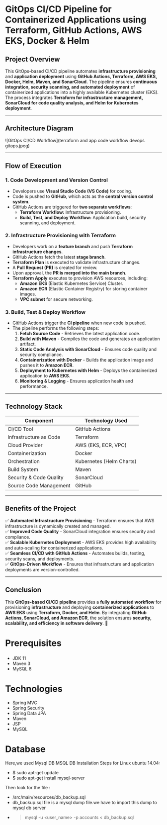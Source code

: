 # GitOps CI/CD Pipeline for Containerized Applications using Terraform, GitHub Actions, AWS EKS, Docker & Helm

## Project Overview
This GitOps-based CI/CD pipeline automates **infrastructure provisioning** and **application deployment** using **GitHub Actions, Terraform, AWS EKS, Docker, Helm, Maven, and SonarCloud**. The pipeline ensures **continuous integration, security scanning, and automated deployment** of containerized applications into a highly available Kubernetes cluster (EKS). The process integrates **Terraform for infrastructure management, SonarCloud for code quality analysis, and Helm for Kubernetes deployment**.

---

## **Architecture Diagram**
![GitOps CI/CD Workflow](terraform and app code workflow devops gitops.jpeg)

---

## **Flow of Execution**
### **1. Code Development and Version Control**
- Developers use **Visual Studio Code (VS Code)** for coding.
- Code is pushed to **GitHub**, which acts as the **central version control system**.
- GitHub Actions are triggered for **two separate workflows**:
  - **Terraform Workflow:** Infrastructure provisioning.
  - **Build, Test, and Deploy Workflow:** Application build, security scanning, and deployment.

### **2. Infrastructure Provisioning with Terraform**
- Developers work on a **feature branch** and push **Terraform infrastructure changes**.
- GitHub Actions fetch the latest **stage branch**.
- **Terraform Plan** is executed to validate infrastructure changes.
- A **Pull Request (PR)** is created for review.
- Upon approval, the **PR is merged into the main branch**.
- **Terraform Apply** executes to provision AWS resources, including:
  - **Amazon EKS** (Elastic Kubernetes Service) Cluster.
  - **Amazon ECR** (Elastic Container Registry) for storing container images.
  - **VPC subnet** for secure networking.

### **3. Build, Test & Deploy Workflow**
- GitHub Actions trigger the **CI pipeline** when new code is pushed.
- The pipeline performs the following steps:
  1. **Fetch Source Code** - Retrieves the latest application code.
  2. **Build with Maven** - Compiles the code and generates an application artifact.
  3. **Static Code Analysis with SonarCloud** - Ensures code quality and security compliance.
  4. **Containerization with Docker** - Builds the application image and pushes it to **Amazon ECR**.
  5. **Deployment to Kubernetes with Helm** - Deploys the containerized application to **AWS EKS**.
  6. **Monitoring & Logging** - Ensures application health and performance.

---

## **Technology Stack**
| **Component**             | **Technology Used**       |
|--------------------------|-------------------------|
| CI/CD Tool              | GitHub Actions          |
| Infrastructure as Code  | Terraform              |
| Cloud Provider         | AWS (EKS, ECR, VPC)     |
| Containerization       | Docker                 |
| Orchestration         | Kubernetes (Helm Charts) |
| Build System          | Maven                  |
| Security & Code Quality | SonarCloud             |
| Source Code Management | GitHub                 |

---

## **Benefits of the Project**
✅ **Automated Infrastructure Provisioning** - Terraform ensures that AWS infrastructure is dynamically created and managed.  
✅ **Improved Code Quality** - SonarCloud integration ensures security and compliance.  
✅ **Scalable Kubernetes Deployment** - AWS EKS provides high availability and auto-scaling for containerized applications.  
✅ **Seamless CI/CD with GitHub Actions** - Automates builds, testing, security scans, and deployments.  
✅ **GitOps-Driven Workflow** - Ensures that infrastructure and application deployments are version-controlled.

---

## **Conclusion**
This **GitOps-based CI/CD pipeline** provides a **fully automated workflow** for provisioning **infrastructure** and deploying **containerized applications** to **AWS EKS** using **Terraform, Docker, and Helm**. By integrating **GitHub Actions, SonarCloud, and Amazon ECR**, the solution ensures **security, scalability, and efficiency in software delivery**. 🚀



# Prerequisites
#####
- JDK 11
- Maven 3
- MySQL 8 

# Technologies 
- Spring MVC
- Spring Security
- Spring Data JPA
- Maven
- JSP
- MySQL
# Database
Here,we used Mysql DB 
MSQL DB Installation Steps for Linux ubuntu 14.04:
- $ sudo apt-get update
- $ sudo apt-get install mysql-server

Then look for the file :
- /src/main/resources/db_backup.sql
- db_backup.sql file is a mysql dump file.we have to import this dump to mysql db server
- > mysql -u <user_name> -p accounts < db_backup.sql
